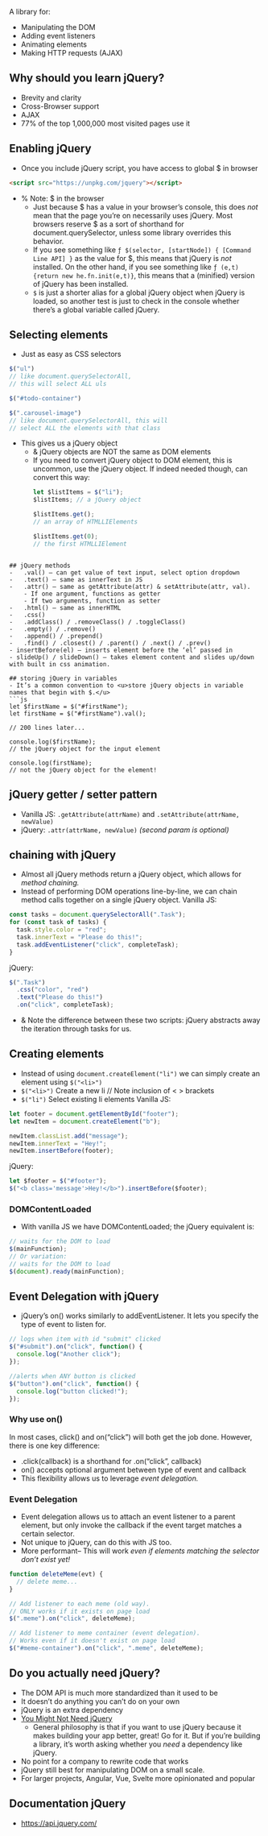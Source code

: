 A library for:
-   Manipulating the DOM
-   Adding event listeners
-   Animating elements
-   Making HTTP requests (AJAX)

## Why should you learn jQuery?
-   Brevity and clarity
-   Cross-Browser support
-   AJAX
-   77% of the top 1,000,000 most visited pages use it

## Enabling jQuery
- Once you include jQuery script, you have access to global $ in browser
```html
<script src="https://unpkg.com/jquery"></script>
```
- % Note: $ in the browser 
	- Just because $ has a value in your browser’s console, this does _not_ mean that the page you’re on necessarily uses jQuery. Most browsers reserve $ as a sort of shorthand for document.querySelector, unless some library overrides this behavior.
	- If you see something like `ƒ $(selector, [startNode]) { [Command Line API] }` as the value for $, this means that jQuery is _not_ installed. On the other hand, if you see something like `ƒ (e,t){return new he.fn.init(e,t)}`, this means that a (minified) version of jQuery has been installed.
	- `$` is just a shorter alias for a global jQuery object when jQuery is loaded, so another test is just to check in the console whether there’s a global variable called jQuery.

## Selecting elements
- Just as easy as CSS selectors
```js
$("ul")
// like document.querySelectorAll,
// this will select ALL uls

$("#todo-container")

$(".carousel-image")
// like document.querySelectorAll, this will
// select ALL the elements with that class
```
- This gives us a jQuery object
	- & jQuery objects are NOT the same as DOM elements
	- If you need to convert jQuery object to DOM element, this is uncommon, use the jQuery object. If indeed needed though, can convert this way:
	  ```js
	  let $listItems = $("li");
	  $listItems; // a jQuery object

	  $listItems.get();
	  // an array of HTMLLIElements

	  $listItems.get(0);
	  // the first HTMLLIElement
```

## jQuery methods
-   .val() – can get value of text input, select option dropdown
-   .text() – same as innerText in JS
-   .attr() – same as getAttribute(attr) & setAttribute(attr, val).
	- If one argument, functions as getter
	- If two arguments, function as setter
-   .html() – same as innerHTML
-   .css()
-   .addClass() / .removeClass() / .toggleClass()
-   .empty() / .remove()
-   .append() / .prepend()
-   .find() / .closest() / .parent() / .next() / .prev()
- insertBefore(el) – inserts element before the ‘el’ passed in
- slideUp() / slideDown() – takes element content and slides up/down with built in css animation.

## storing jQuery in variables
- It’s a common convention to <u>store jQuery objects in variable names that begin with $.</u> 
```js
let $firstName = $("#firstName");
let firstName = $("#firstName").val();

// 200 lines later...

console.log($firstName);
// the jQuery object for the input element

console.log(firstName);
// not the jQuery object for the element!
```

## jQuery getter / setter pattern

-   Vanilla JS: `.getAttribute(attrName)` and `.setAttribute(attrName, newValue)`
-   jQuery: `.attr(attrName, newValue)` _(second param is optional)_

## chaining with jQuery
- Almost all jQuery methods return a jQuery object, which allows for _method chaining._
- Instead of performing DOM operations line-by-line, we can chain method calls together on a single jQuery object.
Vanilla JS:
```js
const tasks = document.querySelectorAll(".Task");
for (const task of tasks) {
  task.style.color = "red";
  task.innerText = "Please do this!";
  task.addEventListener("click", completeTask);
}
```
jQuery:
```js
$(".Task")
  .css("color", "red")
  .text("Please do this!")
  .on("click", completeTask);
```
- & Note the difference between these two scripts: jQuery abstracts away the iteration through tasks  for us. 

## Creating elements
- Instead of using `document.createElement("li")` we can simply create an element using `$("<li>")`
- `$("<li>")` Create a new li   // Note inclusion of < > brackets
- `$("li")` Select existing li elements
Vanilla JS:
```js
let footer = document.getElementById("footer");
let newItem = document.createElement("b");

newItem.classList.add("message");
newItem.innerText = "Hey!";
newItem.insertBefore(footer);
```
jQuery:
```js
let $footer = $("#footer");
$("<b class='message'>Hey!</b>").insertBefore($footer);
```

### DOMContentLoaded
- With vanilla JS we have DOMContentLoaded; the jQuery equivalent is:
```js
// waits for the DOM to load
$(mainFunction);
// Or variation:
// waits for the DOM to load
$(document).ready(mainFunction);
```

## Event Delegation with jQuery
- jQuery’s on() works similarly to addEventListener. It lets you specify the type of event to listen for.
```js
// logs when item with id "submit" clicked
$("#submit").on("click", function() {
  console.log("Another click");
});

//alerts when ANY button is clicked
$("button").on("click", function() {
  console.log("button clicked!");
});
```
### Why use on()
In most cases, click() and on(“click”) will both get the job done. However, there is one key difference:
-   .click(callback) is a shorthand for .on(“click”, callback)
-   on() accepts optional argument between type of event and callback
-   This flexibility allows us to leverage _event delegation._

### Event Delegation
- Event delegation allows us to attach an event listener to a parent element, but only invoke the callback if the event target matches a certain selector.
- Not unique to jQuery, can do this with JS too.
- More performant– This will work _even if elements matching the selector don’t exist yet!_
```js
function deleteMeme(evt) {
  // delete meme...
}

// Add listener to each meme (old way). 
// ONLY works if it exists on page load
$(".meme").on("click", deleteMeme);

// Add listener to meme container (event delegation). 
// Works even if it doesn't exist on page load
$("#meme-container").on("click", ".meme", deleteMeme);
```

## Do you actually need jQuery?
-   The DOM API is much more standardized than it used to be
-   It doesn’t do anything you can’t do on your own
-   jQuery is an extra dependency
- [You Might Not Need jQuery](http://youmightnotneedjquery.com/)
	- General philosophy is that if you want to use jQuery because it makes building your app better, great! Go for it. But if you’re building a library, it’s worth asking whether you _need_ a dependency like jQuery.
- No point for a company to rewrite code that works
- jQuery still best for manipulating DOM on a small scale.
- For larger projects, Angular, Vue, Svelte more opinionated and popular

## Documentation jQuery
- https://api.jquery.com/